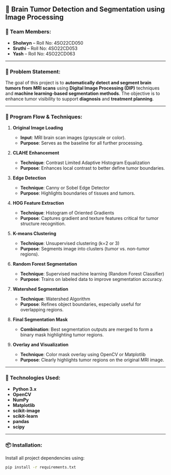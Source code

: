 ## 🧠 Brain Tumor Detection and Segmentation using Image Processing

### 👥 Team Members:

* **Sholwyn** – Roll No: 4SO22CD050
* **Sruthi** – Roll No: 4SO22CD053
* **Yash** – Roll No: 4SO22CD063

---

### 📌 Problem Statement:

The goal of this project is to **automatically detect and segment brain tumors from MRI scans** using **Digital Image Processing (DIP)** techniques and **machine learning-based segmentation methods**. The objective is to enhance tumor visibility to support **diagnosis** and **treatment planning**.

---

### 🔁 Program Flow & Techniques:

1. **Original Image Loading**

   * **Input**: MRI brain scan images (grayscale or color).
   * **Purpose**: Serves as the baseline for all further processing.

2. **CLAHE Enhancement**

   * **Technique**: Contrast Limited Adaptive Histogram Equalization
   * **Purpose**: Enhances local contrast to better define tumor boundaries.

3. **Edge Detection**

   * **Technique**: Canny or Sobel Edge Detector
   * **Purpose**: Highlights boundaries of tissues and tumors.

4. **HOG Feature Extraction**

   * **Technique**: Histogram of Oriented Gradients
   * **Purpose**: Captures gradient and texture features critical for tumor structure recognition.

5. **K-means Clustering**

   * **Technique**: Unsupervised clustering (k=2 or 3)
   * **Purpose**: Segments image into clusters (tumor vs. non-tumor regions).

6. **Random Forest Segmentation**

   * **Technique**: Supervised machine learning (Random Forest Classifier)
   * **Purpose**: Trains on labeled data to improve segmentation accuracy.

7. **Watershed Segmentation**

   * **Technique**: Watershed Algorithm
   * **Purpose**: Refines object boundaries, especially useful for overlapping regions.

8. **Final Segmentation Mask**

   * **Combination**: Best segmentation outputs are merged to form a binary mask highlighting tumor regions.

9. **Overlay and Visualization**

   * **Technique**: Color mask overlay using OpenCV or Matplotlib
   * **Purpose**: Clearly highlights tumor regions on the original MRI image.

---

### 🧰 Technologies Used:

* **Python 3.x**
* **OpenCV**
* **NumPy**
* **Matplotlib**
* **scikit-image**
* **scikit-learn**
* **pandas**
* **scipy**

---

### 📦 Installation:

Install all project dependencies using:

```bash
pip install -r requirements.txt
```
